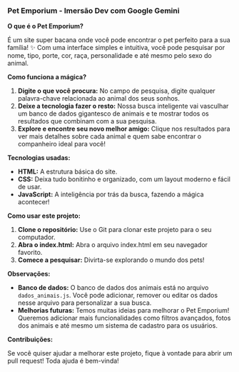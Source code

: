 ###  Pet Emporium - Imersão Dev com Google Gemini

**O que é o Pet Emporium?**

É um site super bacana onde você pode encontrar o pet perfeito para a sua família! ✨ Com uma interface simples e intuitiva, você pode pesquisar por nome, tipo, porte, cor, raça, personalidade e até mesmo pelo sexo do animal.

**Como funciona a mágica?**

1. **Digite o que você procura:** No campo de pesquisa, digite qualquer palavra-chave relacionada ao animal dos seus sonhos.
2. **Deixe a tecnologia fazer o resto:** Nossa busca inteligente vai vasculhar um banco de dados gigantesco de animais e te mostrar todos os resultados que combinam com a sua pesquisa.
3. **Explore e encontre seu novo melhor amigo:** Clique nos resultados para ver mais detalhes sobre cada animal e quem sabe encontrar o companheiro ideal para você!

**Tecnologias usadas:**

* **HTML:** A estrutura básica do site.
* **CSS:** Deixa tudo bonitinho e organizado, com um layout moderno e fácil de usar.
* **JavaScript:** A inteligência por trás da busca, fazendo a mágica acontecer!

**Como usar este projeto:**

1. **Clone o repositório:** Use o Git para clonar este projeto para o seu computador.
2. **Abra o index.html:** Abra o arquivo index.html em seu navegador favorito.
3. **Comece a pesquisar:** Divirta-se explorando o mundo dos pets!

**Observações:**

* **Banco de dados:** O banco de dados dos animais está no arquivo `dados_animais.js`. Você pode adicionar, remover ou editar os dados nesse arquivo para personalizar a sua busca.
* **Melhorias futuras:** Temos muitas ideias para melhorar o Pet Emporium! Queremos adicionar mais funcionalidades como filtros avançados, fotos dos animais e até mesmo um sistema de cadastro para os usuários.

**Contribuições:**

Se você quiser ajudar a melhorar este projeto, fique à vontade para abrir um pull request! Toda ajuda é bem-vinda! 




